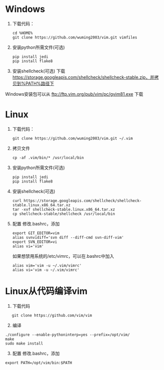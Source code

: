# Windows
1. 下载代码：
   ```
   cd %HOME%
   git clone https://github.com/wuming2003/vim.git vimfiles
   ```
2. 安装python所需文件(可选)
   ```
   pip install jedi
   pip install flake8
   ```
3. 安装shellcheck(可选)
   下载 https://storage.googleapis.com/shellcheck/shellcheck-stable.zip，并拷贝到%PATH%路径下

Windows安装包可以从
ftp://ftp.vim.org/pub/vim/pc/gvim81.exe
下载

# Linux
1. 下载代码：
   ```
   git clone https://github.com/wuming2003/vim.git ~/.vim
   ```
2. 拷贝文件
   ```
   cp -af .vim/bin/* /usr/local/bin
   ```
3. 安装python所需文件(可选)
   ```
   pip install jedi
   pip install flake8
   ```
4. 安装shellcheck(可选)
   ```
   curl https://storage.googleapis.com/shellcheck/shellcheck-stable.linux.x86_64.tar.xz
   tar -xvf shellcheck-stable.linux.x86_64.tar.xz
   cp shellcheck-stable/shellcheck /usr/local/bin
   ```

5. 配置
   修改.bashrc，添加
   ```
   export GIT_EDITOR=vim
   alias svnvidiff='svn diff --diff-cmd svn-diff-vim'
   export SVN_EDITOR=vi
   alias vi='vim'
   ```
   如果想禁用系统的/etc/vimrc，可以在.bashrc中加入
   ```
   alias vim='vim -u ~/.vim/vimrc'
   alias vi='vim -u ~/.vim/vimrc'
   ```

# Linux从代码编译vim
1. 下载代码
```
   git clone https://github.com/vim/vim
```
2. 编译
```
./configure --enable-pythoninterp=yes --prefix=/opt/vim/
make 
sudo make install
```
3. 配置
修改.bashrc，添加
```
export PATH=/opt/vim/bin:$PATH
```
